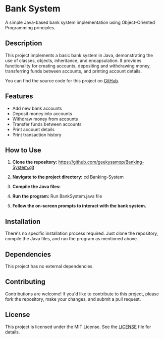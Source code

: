 # Bank System

A simple Java-based bank system implementation using Object-Oriented Programming principles.

## Description

This project implements a basic bank system in Java, demonstrating the use of classes, objects, inheritance, and encapsulation. It provides functionality for creating accounts, depositing and withdrawing money, transferring funds between accounts, and printing account details.

You can find the source code for this project on [GitHub](https://github.com/geekysamop/bank-system).

## Features

- Add new bank accounts
- Deposit money into accounts
- Withdraw money from accounts
- Transfer funds between accounts
- Print account details
- Print transaction history

## How to Use

1. **Clone the repository:** https://github.com/geekysamop/Banking-System.git
   

2. **Navigate to the project directory:** cd Banking-System


3. **Compile the Java files:**


4. **Run the program:** Run BankSystem.java file


5. **Follow the on-screen prompts to interact with the bank system.**

## Installation

There's no specific installation process required. Just clone the repository, compile the Java files, and run the program as mentioned above.

## Dependencies

This project has no external dependencies.

## Contributing

Contributions are welcome! If you'd like to contribute to this project, please fork the repository, make your changes, and submit a pull request.

## License

This project is licensed under the MIT License. See the [LICENSE](LICENSE) file for details.
